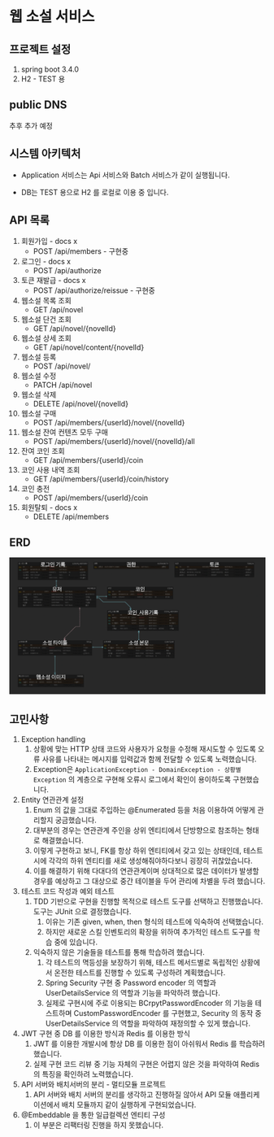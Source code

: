 # 웹 소설 서비스

## 프로젝트 설정
1. spring boot 3.4.0
2. H2 - TEST 용

## public DNS
추후 추가 예정

[//]: # (ec2-43-201-193-154.ap-northeast-2.compute.amazonaws.com)


## 시스템 아키텍처

[//]: # (- Github Action을 통해 CI후 빌드파일 S3에 저장 $rarr; Codedeploy에 CD 요청해 S3의 빌드파일을 EC2에 배포합니다.)

[//]: # (- EC2는 NginX를 통해 가장 최근의 배포되어 실행중인 Application 서비스로 리버스 프록시됩니다.)
- Application 서비스는 Api 서비스와 Batch 서비스가 같이 실행됩니다.

[//]: # (- DB는 MariaDB RDS로 EC2서비스에서 연결되어 있습니다.)
- DB는 TEST 용으로 H2 를 로컬로 이용 중 입니다.

[//]: # (  ![img_2.png]&#40;img_2.png&#41;)

## API 목록

[//]: # (http://ec2-43-201-193-154.ap-northeast-2.compute.amazonaws.com/docs/index.html)
1. 회원가입 - docs x
    - POST /api/members - 구현중
2. 로그인  - docs x
    - POST /api/authorize
3. 토큰 재발급  - docs x
    - POST /api/authorize/reissue - 구현중
4. 웹소설 목록 조회
    - GET /api/novel
5. 웹소설 단건 조회
    - GET /api/novel/{novelId}
6. 웹소설 상세 조회
    - GET /api/novel/content/{novelId}
7. 웹소설 등록
    - POST /api/novel/
8. 웹소설 수정
    - PATCH /api/novel
9. 웹소설 삭제
    - DELETE /api/novel/{novelId}
10. 웹소설 구매
    - POST /api/members/{userId}/novel/{novelId}
11. 웹소설 잔여 컨텐츠 모두 구매
    - POST /api/members/{userId}/novel/{novelId}/all
12. 잔여 코인 조회
    - GET /api/members/{userId}/coin
13. 코인 사용 내역 조회
    - GET /api/members/{userId}/coin/history
14. 코인 충전
    - POST /api/members/{userId}/coin
15. 회원탈퇴 - docs x
    - DELETE /api/members

## ERD
![img.png](img.png)

[//]: # (## DB Schema)

[//]: # (![img_1.png]&#40;img_1.png&#41;)

## 고민사항
1. Exception handling
    1. 상황에 맞는 HTTP 상태 코드와 사용자가 요청을 수정해 재시도할 수 있도록 오류 사유를 나타내는 메시지를 입력값과 함께 전달할 수 있도록 노력했습니다.
    2. Exception은 `ApplicationException - DomainException - 상황별Exception` 의 계층으로 구현해 오류시 로그에서 확인이 용이하도록 구현했습니다.
2. Entity 연관관계 설정
    1. Enum 의 값을 그대로 주입하는 @Enumerated 등을 처음 이용하여 어떻게 관리할지 궁금했습니다.
    2. 대부분의 경우는 연관관계 주인을 상위 엔티티에서 단방향으로 참조하는 형태로 해결했습니다.
    3. 이렇게 구현하고 보니, FK를 항상 하위 엔티티에서 갖고 있는 상태인데, 테스트시에 각각의 하위 엔티티를 새로 생성해줘야하다보니 굉장히 귀찮았습니다.
    4. 이를 해결하기 위해 다대다의 연관관계이며 상대적으로 많은 데이터가 발생할 경우를 예상하고 그 대상으로 중간 테이블을 두어 관리에 차별을 두려 했습니다.
3. 테스트 코드 작성과 예외 테스트
    1. TDD 기반으로 구현을 진행할 목적으로 테스트 도구를 선택하고 진행했습니다. 도구는 JUnit 으로 결정했습니다.
        1. 이유는 기존 given, when, then 형식의 테스트에 익숙하여 선택했습니다.
        2. 하지만 새로운 스킬 인벤토리의 확장을 위하여 추가적인 테스트 도구를 학습 중에 있습니다.
    2. 익숙하지 않은 기술들을 테스트를 통해 학습하려 했습니다.
        1. 각 테스트의 멱등성을 보장하기 위해, 테스트 메서드별로 독립적인 상황에서 온전한 테스트를 진행할 수 있도록 구성하려 계획했습니다.
        2. Spring Security 구현 중 Password encoder 의 역할과 UserDetailsService 의 역할과 기능을 파악하려 했습니다.
        3. 실제로 구현시에 주로 이용되는 BCrpytPasswordEncoder 의 기능을 테스트하며 CustomPasswordEncoder 를 구현했고, Security 의 동작 중 UserDetailsService 의 역할을 파악하여 재정의할 수 있게 했습니다. 
4. JWT 구현 중 DB 를 이용한 방식과 Redis 를 이용한 방식
    1. JWT 를 이용한 개발시에 항상 DB 를 이용한 점이 아쉬워서 Redis 를 학습하려 했습니다.
    2. 실제 구현 코드 리뷰 중 기능 자체의 구현은 어렵지 않은 것을 파악하여 Redis 의 특징을 확인하려 노력했습니다.
5. API 서버와 배치서버의 분리 - 멀티모듈 프로젝트
    1. API 서버와 배치 서버의 분리를 생각하고 진행하질 않아서 API 모듈 애플리케이션에서 배치 모듈까지 같이 실행하게 구현되었습니다.
6. @Embeddable 을 통한 일급컬렉션 엔티티 구성
    1. 이 부분은 리팩터링 진행을 하지 못했습니다.

[//]: # (7. git branch 전략: github flow)

[//]: # (    1. 브랜치는 각 도메인 단위로 생성해, 기능단위로 커밋하도록 노력했습니다.)

[//]: # (    2. 브랜치 관리 전략은 혼자 관리하는 프로젝트이나, PC두대에서 나눠 진행했던터라 github flow로 merge등을 좀 더 용이하게 했습니다.)
[//]: # (11. reservationExecute batch 오류)

[//]: # (    - Reservation &rarr; Account &rarr; Trades 를 참조하고 있는 관계에서,)

[//]: # (    - 첫번째는 ManyToOne / LAZY / cascade ALL)

[//]: # (    - 두번째는 OneToMany / LAZY / cascade ALL)

[//]: # (    - 위와 같이 설정했는데 배치 실행시 한번의 배치 수행시 같은 Account 에 대한 예약이 여러건이면, Account 와 Trades 의 연관관계 테이블에 마지막 반영분만 insert 된다.)

[//]: # (    - 전체 대상 select &rarr; account select &rarr; trades select &rarr; item processor 건별처리 &rarr; [reservation select 한건 &rarr; bank select 한건 &rarr; member select 한건 &rarr; trade insert 한건 &rarr; trades insert 한건 &rarr;] 반복 &rarr; account update &rarr; reservation update all &rarr; account_trades insert 1건)

[//]: # (    - 이 문제는 chunkSize를 1개로 줄이고, ItemProcessor에서 건별로 save를 하니 해결되었습니다만, 정확한 원인 파악은 못한상태라 추가적인 검증이 필요합니다.)